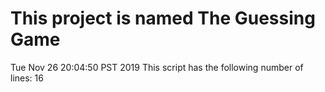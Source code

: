 # This project is named The Guessing Game
Tue Nov 26 20:04:50 PST 2019
This script has the following number of lines:
      16
